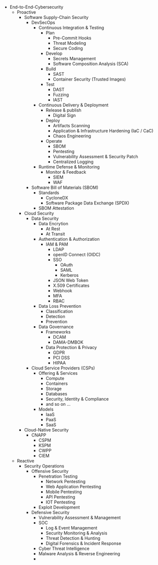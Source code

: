 * End-to-End-Cybersecurity
  * Proactive 
    * Software Supply-Chain Security
      * DevSecOps
        * Continuous Integration & Testing
          * Plan
            * Pre-Commit Hooks
            * Threat Modeling
            * Secure Coding
          * Develop
            * Secrets Management
            * Software Composition Analysis (SCA)
          * Build
            * SAST
            * Container Security (Trusted Images)
          * Test
            * DAST
            * Fuzzing
            * IAST
        * Continuous Delivery & Deployment
          * Release & publish
            * Digital Sign
          * Deploy
            * Artifacts Scanning
            * Application & Infrastructure Hardening (IaC / CaC)
            * Chaos Engineering
          * Operate
            * SBOM
            * Pentesting
            * Vulnerability Assessment & Security Patch
            * Centralized Logging
        * Runtime Defense & Monitoring
          * Monitor & Feedback
            * SIEM
            * WAF
      * Software Bill of Materials (SBOM)
        * Standards
          * CycloneDX
          * Software Package Data Exchange (SPDX)
        * SBOM Attestation
    * Cloud Security
      * Data Security
        * Data Encrytion 
          * At Rest
          * At Transit
        * Authentication & Authorization
          * IAM & PAM
            * LDAP
            * openID Connect (OIDC)
            * SSO
              * OAuth
              * SAML
              * Kerberos
            * JSON Web Token
            * X.509 Certificates
            * Webhook
            * MFA
            * RBAC
        * Data Loss Prevention
          * Classification
          * Detection
          * Prevention
        * Data Governance
          * Frameworks 
            * DCAM
            * DAMA-DMBOK
          * Data Protection & Privacy
            * GDPR
            * PCI DSS
            * HIPAA
      * Cloud Service Providers (CSPs) 
        * Offering & Services
          * Compute
          * Containers
          * Storage
          * Databases 
          * Security, Identity & Compliance
          * and so on ...
        * Models 
          * IaaS
          * PaaS
          * SaaS 
    * Cloud-Native Security
      * CNAPP
        * CSPM
        * KSPM
        * CWPP
        * CIEM
  * Reactive
      * Security Operations
        * Offensive Security
          * Penetration Testing
            * Network Pentesting
            * Web Application Pentesting
            * Mobile Pentesting
            * API Pentesting
            * IOT Pentesting  
          * Exploit Development
        * Defensive Security
            * Vulnerability Assessment & Management
            * SOC
              * Log & Event Management
              * Security Monitoring & Analysis
              * Threat Detection & Hunting
              * Digital Forensics & Incident Response
            * Cyber Threat Intelligence
            * Malware Analysis & Reverse Engineering
            * 
